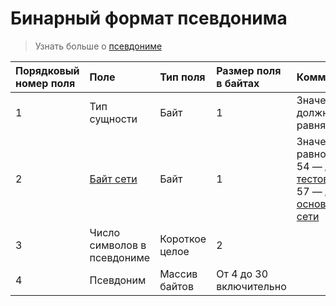 # Бинарный формат псевдонима

> Узнать больше о [псевдониме](/ru/blockchain/account/alias)

| Порядковый номер поля | Поле | Тип поля | Размер поля в байтах | Комментарии |
| :--- | :--- | :--- | :--- | :--- |
| 1 | Тип сущности | Байт | 1 | Значение должно равняться 2 |
| 2 | [Байт сети](/ru/blockchain/blockchain-network/chain-id) | Байт | 1 | Значение равно:<br> 54 — для [тестовой сети](/ru/blockchain/blockchain-network/test-network)<br> 57 — для [основной сети](/ru/blockchain/blockchain-network/main-network) |
| 3 | Число символов в псевдониме | Короткое целое | 2 | |
| 4 | Псевдоним | Массив байтов		 | От 4 до 30 включительно | | |

